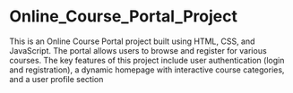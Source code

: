 # Online_Course_Portal_Project
This is an Online Course Portal project built using HTML, CSS, and JavaScript. The portal allows users to browse and register for various courses. The key features of this project include user authentication (login and registration), a dynamic homepage with interactive course categories, and a user profile section
